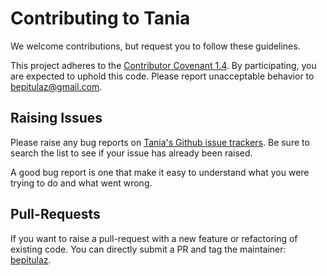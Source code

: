 # Contributing to Tania

We welcome contributions, but request you to follow these guidelines.

This project adheres to the [Contributor Covenant 1.4](code-of-conduct.md). By participating, you are expected to uphold this code. Please report unacceptable behavior to [bepitulaz@gmail.com](mailto:bepitulaz@gmail.com).

## Raising Issues

Please raise any bug reports on [Tania's Github issue trackers](https://github.com/usetania/tania-core/issues). Be sure to search the list to see if your issue has already been raised.

A good bug report is one that make it easy to understand what you were trying to do and what went wrong.

## Pull-Requests

If you want to raise a pull-request with a new feature or refactoring of existing code. You can directly submit a PR and tag the maintainer: [bepitulaz](https://github.com/bepitulaz).
